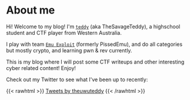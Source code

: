 # About me

Hi! Welcome to my blog! I'm [`teddy`](https://ctftime.org/user/114547) (aka TheSavageTeddy), a highschool student and CTF player from Western Australia.

I play with team [`Emu Exploit`](https://ctftime.org/team/160273) (formerly PissedEmu), and do all categories but mostly crypto, and learning pwn & rev currently.

This is my blog where I will post some CTF writeups and other interesting cyber related content! Enjoy!

Check out my Twitter to see what I've been up to recently:

{{< rawhtml >}}
<a class="twitter-timeline" data-height="800" data-theme="dark" href="https://twitter.com/teddyctf?ref_src=twsrc%5Etfw">Tweets by theuwuteddy</a> <script async src="https://platform.twitter.com/widgets.js" charset="utf-8"></script>
{{< /rawhtml >}}